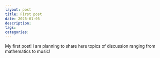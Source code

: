 ```yaml
---
layout: post
title: First post
date: 2025-01-05
description: 
tags: 
categories: 
---
```


My first post! I am planning to share here topics of discussion ranging from mathematics to music!
